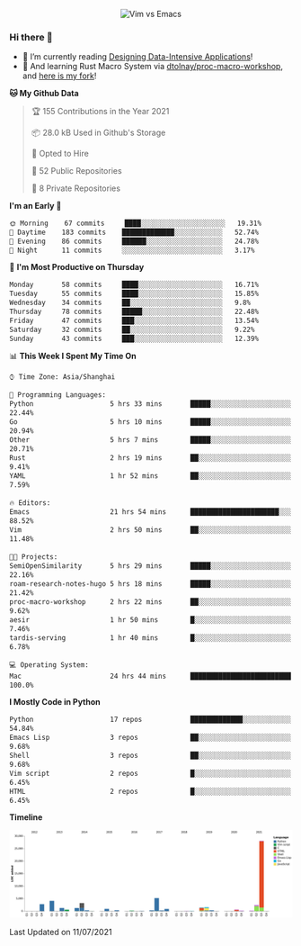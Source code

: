 <p align="center">
    <img src="https://gist.githubusercontent.com/coldnight/e696baffb094e71c96cb302118878eae/raw/40ea5053a6f66cc65f90f437e4173497da225958/banner.gif" alt="Vim vs Emacs" />
</p>

### Hi there 👋

- 📖 I’m currently reading [Designing Data-Intensive Applications](https://www.oreilly.com/library/view/designing-data-intensive-applications/9781491903063/)!
- 🌱 And learning Rust Macro System via [dtolnay/proc-macro-workshop](https://github.com/dtolnay/proc-macro-workshop), and [here is my fork](https://github.com/coldnight/proc-macro-workshop)!

<!--START_SECTION:waka-->
**🐱 My Github Data** 

> 🏆 155 Contributions in the Year 2021
 > 
> 📦 28.0 kB Used in Github's Storage 
 > 
> 💼 Opted to Hire
 > 
> 📜 52 Public Repositories 
 > 
> 🔑 8 Private Repositories  
 > 
**I'm an Early 🐤** 

```text
🌞 Morning    67 commits     ████░░░░░░░░░░░░░░░░░░░░░   19.31% 
🌆 Daytime    183 commits    █████████████░░░░░░░░░░░░   52.74% 
🌃 Evening    86 commits     ██████░░░░░░░░░░░░░░░░░░░   24.78% 
🌙 Night      11 commits     ░░░░░░░░░░░░░░░░░░░░░░░░░   3.17%

```
📅 **I'm Most Productive on Thursday** 

```text
Monday       58 commits     ████░░░░░░░░░░░░░░░░░░░░░   16.71% 
Tuesday      55 commits     ████░░░░░░░░░░░░░░░░░░░░░   15.85% 
Wednesday    34 commits     ██░░░░░░░░░░░░░░░░░░░░░░░   9.8% 
Thursday     78 commits     █████░░░░░░░░░░░░░░░░░░░░   22.48% 
Friday       47 commits     ███░░░░░░░░░░░░░░░░░░░░░░   13.54% 
Saturday     32 commits     ██░░░░░░░░░░░░░░░░░░░░░░░   9.22% 
Sunday       43 commits     ███░░░░░░░░░░░░░░░░░░░░░░   12.39%

```


📊 **This Week I Spent My Time On** 

```text
⌚︎ Time Zone: Asia/Shanghai

💬 Programming Languages: 
Python                   5 hrs 33 mins       █████░░░░░░░░░░░░░░░░░░░░   22.44% 
Go                       5 hrs 10 mins       █████░░░░░░░░░░░░░░░░░░░░   20.94% 
Other                    5 hrs 7 mins        █████░░░░░░░░░░░░░░░░░░░░   20.71% 
Rust                     2 hrs 19 mins       ██░░░░░░░░░░░░░░░░░░░░░░░   9.41% 
YAML                     1 hr 52 mins        ██░░░░░░░░░░░░░░░░░░░░░░░   7.59%

🔥 Editors: 
Emacs                    21 hrs 54 mins      ██████████████████████░░░   88.52% 
Vim                      2 hrs 50 mins       ██░░░░░░░░░░░░░░░░░░░░░░░   11.48%

🐱‍💻 Projects: 
SemiOpenSimilarity       5 hrs 29 mins       █████░░░░░░░░░░░░░░░░░░░░   22.16% 
roam-research-notes-hugo 5 hrs 18 mins       █████░░░░░░░░░░░░░░░░░░░░   21.42% 
proc-macro-workshop      2 hrs 22 mins       ██░░░░░░░░░░░░░░░░░░░░░░░   9.62% 
aesir                    1 hr 50 mins        █░░░░░░░░░░░░░░░░░░░░░░░░   7.46% 
tardis-serving           1 hr 40 mins        █░░░░░░░░░░░░░░░░░░░░░░░░   6.78%

💻 Operating System: 
Mac                      24 hrs 44 mins      █████████████████████████   100.0%

```

**I Mostly Code in Python** 

```text
Python                   17 repos            █████████████░░░░░░░░░░░░   54.84% 
Emacs Lisp               3 repos             ██░░░░░░░░░░░░░░░░░░░░░░░   9.68% 
Shell                    3 repos             ██░░░░░░░░░░░░░░░░░░░░░░░   9.68% 
Vim script               2 repos             █░░░░░░░░░░░░░░░░░░░░░░░░   6.45% 
HTML                     2 repos             █░░░░░░░░░░░░░░░░░░░░░░░░   6.45%

```


**Timeline**

![Chart not found](https://raw.githubusercontent.com/coldnight/coldnight/master/charts/bar_graph.png) 


 Last Updated on 11/07/2021
<!--END_SECTION:waka-->
